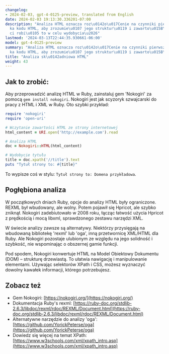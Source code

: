 ```yaml
---
changelog:
- 2024-02-03, gpt-4-0125-preview, translated from English
date: 2024-02-03 19:13:30.336201-07:00
description: "Analiza HTML oznacza roz\u0142o\u017Cenie na czynniki pierwsze kawa\u0142\
  ka kodu HTML, aby zrozumie\u0107 jego struktur\u0119 i zawarto\u015B\u0107. Programi\u015B\
  ci robi\u0105 to w celu wydobycia\u2026"
lastmod: '2024-03-13T22:44:35.930661-06:00'
model: gpt-4-0125-preview
summary: "Analiza HTML oznacza roz\u0142o\u017Cenie na czynniki pierwsze kawa\u0142\
  ka kodu HTML, aby zrozumie\u0107 jego struktur\u0119 i zawarto\u015B\u0107."
title: "Analiza sk\u0142adniowa HTML"
weight: 43
---
```


## Jak to zrobić:
Aby przeprowadzić analizę HTML w Ruby, zainstaluj gem 'Nokogiri' za pomocą `gem install nokogiri`. Nokogiri jest jak scyzoryk szwajcarski do pracy z HTML i XML w Ruby. Oto szybki przykład:

```ruby
require 'nokogiri'
require 'open-uri'

# Wczytanie zawartości HTML ze strony internetowej
html_content = URI.open('http://example.com').read

# Analiza HTML
doc = Nokogiri::HTML(html_content)

# Wydobycie tytułu
title = doc.xpath('//title').text
puts "Tytuł strony to: #{title}"
```

To wypisze coś w stylu: `Tytuł strony to: Domena przykładowa`.

## Pogłębiona analiza
W początkowych dniach Ruby, opcje do analizy HTML były ograniczone. REXML był wbudowany, ale wolny. Potem pojawił się Hpricot, ale szybko zniknął. Nokogiri zadebiutowało w 2008 roku, łącząc łatwość użycia Hpricot z prędkością i mocą libxml, sprawdzonego zestawu narzędzi XML.

W świecie analizy zawsze są alternatywy. Niektórzy przysięgają na wbudowaną bibliotekę 'rexml' lub 'oga', inną przetwornicę XML/HTML dla Ruby. Ale Nokogiri pozostaje ulubionym ze względu na jego solidność i szybkość, nie wspominając o obszernej gamie funkcji.

Pod spodem, Nokogiri konwertuje HTML na Model Obiektowy Dokumentu (DOM) – strukturę drzewiastą. To ułatwia nawigację i manipulowanie elementami. Używając selektorów XPath i CSS, możesz wyznaczyć dowolny kawałek informacji, którego potrzebujesz.

## Zobacz też
- Gem Nokogiri: [https://nokogiri.org/](https://nokogiri.org/)
- Dokumentacja Ruby's rexml: [https://ruby-doc.org/stdlib-2.6.3/libdoc/rexml/rdoc/REXML/Document.html](https://ruby-doc.org/stdlib-2.6.3/libdoc/rexml/rdoc/REXML/Document.html)
- Alternatywne narzędzie do analizy 'oga': [https://github.com/YorickPeterse/oga](https://github.com/YorickPeterse/oga)
- Dowiedz się więcej na temat XPath: [https://www.w3schools.com/xml/xpath_intro.asp](https://www.w3schools.com/xml/xpath_intro.asp)
